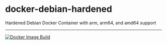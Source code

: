 # docker-debian-hardened
Hardened Debian Docker Container with arm, arm64, and amd64 support 

---------------------------
[![Docker Image Build](https://github.com/simeononsecurity/docker-debian-hardened/actions/workflows/docker-image.yml/badge.svg)](https://github.com/simeononsecurity/docker-debian-hardened/actions/workflows/docker-image.yml)
